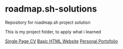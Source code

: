 # roadmap.sh-solutions
Repository for roadmap.sh project solution

This is my project folder, to apply what i learned

[Single Page CV](https://github.com/MoldinDev/roadmap.sh-solutions/tree/main/Frontend%20Projects/01-single-page-cv)
[Basic HTML Website](https://github.com/MoldinDev/roadmap.sh-solutions/tree/main/Frontend%20Projects/02-basic-html-website-no-css)
[Personal Portofolio](https://github.com/MoldinDev/roadmap.sh-solutions/tree/main/Frontend%20Projects/03-personal-portofolio)
